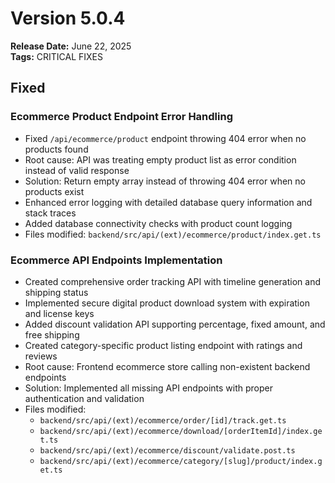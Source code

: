 # Version 5.0.4
**Release Date:** June 22, 2025  
**Tags:** CRITICAL FIXES

## Fixed

### Ecommerce Product Endpoint Error Handling
- Fixed `/api/ecommerce/product` endpoint throwing 404 error when no products found
- Root cause: API was treating empty product list as error condition instead of valid response
- Solution: Return empty array instead of throwing 404 error when no products exist
- Enhanced error logging with detailed database query information and stack traces
- Added database connectivity checks with product count logging
- Files modified: `backend/src/api/(ext)/ecommerce/product/index.get.ts`

### Ecommerce API Endpoints Implementation
- Created comprehensive order tracking API with timeline generation and shipping status
- Implemented secure digital product download system with expiration and license keys
- Added discount validation API supporting percentage, fixed amount, and free shipping
- Created category-specific product listing endpoint with ratings and reviews
- Root cause: Frontend ecommerce store calling non-existent backend endpoints
- Solution: Implemented all missing API endpoints with proper authentication and validation
- Files modified:
  - `backend/src/api/(ext)/ecommerce/order/[id]/track.get.ts`
  - `backend/src/api/(ext)/ecommerce/download/[orderItemId]/index.get.ts`
  - `backend/src/api/(ext)/ecommerce/discount/validate.post.ts`
  - `backend/src/api/(ext)/ecommerce/category/[slug]/product/index.get.ts`
